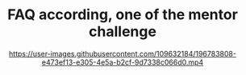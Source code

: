 <h1 align="center">FAQ according, one of the mentor challenge</h1>

<div align="center">




https://user-images.githubusercontent.com/109632184/196783808-e473ef13-e305-4e5a-b2cf-9d7338c066d0.mp4



 </div>
